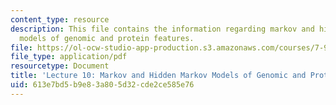 ```yaml
---
content_type: resource
description: This file contains the information regarding markov and hidden markov
  models of genomic and protein features.
file: https://ol-ocw-studio-app-production.s3.amazonaws.com/courses/7-91j-foundations-of-computational-and-systems-biology-spring-2014/613e7bd5b9e83a805d32cde2ce585e76_MIT7_91JS14_Lecture10.pdf
file_type: application/pdf
resourcetype: Document
title: 'Lecture 10: Markov and Hidden Markov Models of Genomic and Protein Features'
uid: 613e7bd5-b9e8-3a80-5d32-cde2ce585e76
---
```

